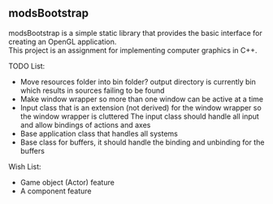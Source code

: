 ## modsBootstrap

modsBootstrap is a simple static library that provides the basic interface for creating an OpenGL application.  
This project is an assignment for implementing computer graphics in C++.

TODO List:
- Move resources folder into bin folder? output directory is currently bin which results in sources failing to be found
- Make window wrapper so more than one window can be active at a time
- Input class that is an extension (not derived) for the window wrapper so the window wrapper is cluttered
The input class should handle all input and allow bindings of actions and axes
- Base application class that handles all systems
- Base class for buffers, it should handle the binding and unbinding for the buffers

Wish List:
- Game object (Actor) feature
- A component feature
